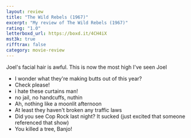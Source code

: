 ```yaml
---
layout: review
title: "The Wild Rebels (1967)"
excerpt: "My review of The Wild Rebels (1967)"
rating: "1.0"
letterboxd_url: https://boxd.it/4CH4iX
mst3k: true
rifftrax: false
category: movie-review
---
```


Joel's facial hair is awful. This is now the most high I've seen Joel

- I wonder what they're making butts out of this year?
- Check please!
- i hate these curtains man!
- no jail, no handcuffs, nuthin
- Ah, nothing like a moonlit afternoon
- At least they haven't broken any traffic laws
- Did you see Cop Rock last night? It sucked (just excited that someone referenced that show)
- You killed a tree, Banjo!
